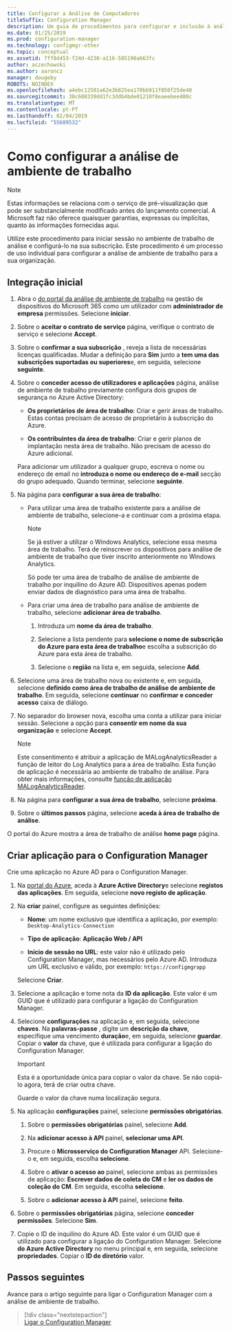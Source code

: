 ```yaml
---
title: Configurar a Análise de Computadores
titleSuffix: Configuration Manager
description: Um guia de procedimentos para configurar e inclusão à análise de ambiente de trabalho.
ms.date: 01/25/2019
ms.prod: configuration-manager
ms.technology: configmgr-other
ms.topic: conceptual
ms.assetid: 7ff8d453-f24d-4230-a116-585190a663fc
author: aczechowski
ms.author: aaroncz
manager: dougeby
ROBOTS: NOINDEX
ms.openlocfilehash: a4ebc12501a62e3b825ea170bb911f050f25de40
ms.sourcegitcommit: 30c608339dd1fc3ddb4bde01210f8eaeebee400c
ms.translationtype: MT
ms.contentlocale: pt-PT
ms.lasthandoff: 02/04/2019
ms.locfileid: "55689532"
---
```

# <a name="how-to-set-up-desktop-analytics"></a>Como configurar a análise de ambiente de trabalho 

> [!Note]  
> Estas informações se relaciona com o serviço de pré-visualização que pode ser substancialmente modificado antes do lançamento comercial. A Microsoft faz não oferece quaisquer garantias, expressas ou implícitas, quanto às informações fornecidas aqui.  

Utilize este procedimento para iniciar sessão no ambiente de trabalho de análise e configurá-lo na sua subscrição. Este procedimento é um processo de uso individual para configurar a análise de ambiente de trabalho para a sua organização.  



## <a name="initial-onboarding"></a>Integração inicial

1. Abra o [do portal da análise de ambiente de trabalho](https://aka.ms/m365aprod) na gestão de dispositivos do Microsoft 365 como um utilizador com **administrador de empresa** permissões. Selecione **iniciar**.  

2. Sobre o **aceitar o contrato de serviço** página, verifique o contrato de serviço e selecione **Accept**.  

3. Sobre o **confirmar a sua subscrição** , reveja a lista de necessárias licenças qualificadas. Mudar a definição para **Sim** junto a **tem uma das subscrições suportadas ou superiores**e, em seguida, selecione **seguinte**.  

4. Sobre o **conceder acesso de utilizadores e aplicações** página, análise de ambiente de trabalho previamente configura dois grupos de segurança no Azure Active Directory:  

    - **Os proprietários de área de trabalho**: Criar e gerir áreas de trabalho. Estas contas precisam de acesso de proprietário à subscrição do Azure.  

    - **Os contribuintes da área de trabalho**: Criar e gerir planos de implantação nesta área de trabalho. Não precisam de acesso do Azure adicional.  
  
   Para adicionar um utilizador a qualquer grupo, escreva o nome ou endereço de email no **introduza o nome ou endereço de e-mail** secção do grupo adequado. Quando terminar, selecione **seguinte**. 

5. Na página para **configurar a sua área de trabalho**:  

    - Para utilizar uma área de trabalho existente para a análise de ambiente de trabalho, selecione-a e continuar com a próxima etapa.  

        > [!Note]  
        > Se já estiver a utilizar o Windows Analytics, selecione essa mesma área de trabalho. Terá de reinscrever os dispositivos para análise de ambiente de trabalho que tiver inscrito anteriormente no Windows Analytics. 
        > 
        > Só pode ter uma área de trabalho de análise de ambiente de trabalho por inquilino do Azure AD. Dispositivos apenas podem enviar dados de diagnóstico para uma área de trabalho.   

    - Para criar uma área de trabalho para análise de ambiente de trabalho, selecione **adicionar área de trabalho**.  

        1. Introduza um **nome da área de trabalho**.<!--do we have any guidance for this name?-->  

        2. Selecione a lista pendente para **selecione o nome de subscrição do Azure para esta área de trabalho**e escolha a subscrição do Azure para esta área de trabalho.  

        3. Selecione o **região** na lista e, em seguida, selecione **Add**.  

6. Selecione uma área de trabalho nova ou existente e, em seguida, selecione **definido como área de trabalho de análise de ambiente de trabalho**.  Em seguida, selecione **continuar** no **confirmar e conceder acesso** caixa de diálogo.  

7. No separador do browser nova, escolha uma conta a utilizar para iniciar sessão. Selecione a opção para **consentir em nome da sua organização** e selecione **Accept**.  

    > [!Note]  
    > Este consentimento é atribuir a aplicação de MALogAnalyticsReader a função de leitor do Log Analytics para a área de trabalho. Esta função de aplicação é necessária ao ambiente de trabalho de análise. Para obter mais informações, consulte [função de aplicação MALogAnalyticsReader](/sccm/desktop-analytics/troubleshooting#bkmk_MALogAnalyticsReader).  

8. Na página para **configurar a sua área de trabalho**, selecione **próxima**.  

9. Sobre o **últimos passos** página, selecione **aceda à área de trabalho de análise**. 

O portal do Azure mostra a área de trabalho de análise **home page** página.



## <a name="create-app-for-configuration-manager"></a>Criar aplicação para o Configuration Manager

Crie uma aplicação no Azure AD para o Configuration Manager.

1. Na [portal do Azure](http://portal.azure.com), aceda à **Azure Active Directory**e selecione **registos das aplicações**. Em seguida, selecione **novo registo de aplicação**.  

2. Na **criar** painel, configure as seguintes definições:  

    - **Nome**: um nome exclusivo que identifica a aplicação, por exemplo: `Desktop-Analytics-Connection`  

    - **Tipo de aplicação**: **Aplicação Web / API**  

    - **Início de sessão no URL**: este valor não é utilizado pelo Configuration Manager, mas necessários pelo Azure AD. Introduza um URL exclusivo e válido, por exemplo: `https://configmgrapp`  
  
   Selecione **Criar**.  

3. Selecione a aplicação e tome nota da **ID da aplicação**. Este valor é um GUID que é utilizado para configurar a ligação do Configuration Manager.  

4. Selecione **configurações** na aplicação e, em seguida, selecione **chaves**. Na **palavras-passe** , digite um **descrição da chave**, especifique uma vencimento **duração**e, em seguida, selecione **guardar**. Copiar o **valor** da chave, que é utilizada para configurar a ligação do Configuration Manager. 

    > [!Important]  
    > Esta é a oportunidade única para copiar o valor da chave. Se não copiá-lo agora, terá de criar outra chave.  
    > 
    > Guarde o valor da chave numa localização segura.  

5. Na aplicação **configurações** painel, selecione **permissões obrigatórias**.  

    1. Sobre o **permissões obrigatórias** painel, selecione **Add**.  

    2. Na **adicionar acesso à API** painel, **selecionar uma API**.  

    3. Procure o **Microsserviço do Configuration Manager** API. Selecione-o e, em seguida, escolha **selecione**.  

    4. Sobre o **ativar o acesso ao** painel, selecione ambas as permissões de aplicação: **Escrever dados de coleta do CM** e **ler os dados de coleção do CM**. Em seguida, escolha **selecione**.  

    5. Sobre o **adicionar acesso à API** painel, selecione **feito**.  

6. Sobre o **permissões obrigatórias** página, selecione **conceder permissões**. Selecione **Sim**.  

7. Copie o ID de inquilino do Azure AD. Este valor é um GUID que é utilizado para configurar a ligação do Configuration Manager. Selecione **do Azure Active Directory** no menu principal e, em seguida, selecione **propriedades**. Copiar o **ID de diretório** valor.  



## <a name="next-steps"></a>Passos seguintes

Avance para o artigo seguinte para ligar o Configuration Manager com a análise de ambiente de trabalho.
> [!div class="nextstepaction"]  
> [Ligar o Configuration Manager](/sccm/desktop-analytics/connect-configmgr)  
